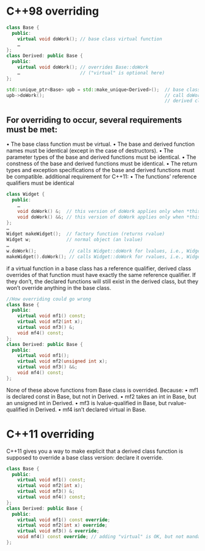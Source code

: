 # C++98 overriding 
```c++
class Base {
  public:
    virtual void doWork(); // base class virtual function
    …
};
class Derived: public Base {
  public:
    virtual void doWork(); // overrides Base::doWork
    …                      // ("virtual" is optional here)
}; 

std::unique_ptr<Base> upb = std::make_unique<Derived>();  // base class pointer to derived class object
upb->doWork();                                            // call doWork through base class ptr
                                                          // derived class function is invoked
```

## For overriding to occur, several requirements must be met:
• The base class function must be virtual.
• The base and derived function names must be identical (except in the case of destructors).
• The parameter types of the base and derived functions must be identical.
• The constness of the base and derived functions must be identical.
• The return types and exception specifications of the base and derived functions
must be compatible.
additional requirement for C++11:
• The functions’ reference qualifiers must be identical

```c++
class Widget {
  public:
    …
    void doWork() &;  // this version of doWork applies only when *this is an lvalue. !Interesting syntax!
    void doWork() &&; // this version of doWork applies only when *this is an rvalue. !Interesing syntax!
}; 
…
Widget makeWidget();  // factory function (returns rvalue)
Widget w;             // normal object (an lvalue)
…
w.doWork();            // calls Widget::doWork for lvalues, i.e., Widget::doWork &
makeWidget().doWork(); // calls Widget::doWork for rvalues, i.e., Widget::doWork &&
```
if a virtual function in a base class has a reference qualifier, derived class overrides of that function must have exactly 
the same reference qualifier. If they don’t, the declared functions will still exist in the derived class,
but they won’t override anything in the base class.

```c++
//How overriding could go wrong
class Base {
  public:
    virtual void mf1() const;
    virtual void mf2(int x);
    virtual void mf3() &;
    void mf4() const;
};
class Derived: public Base {
  public:
    virtual void mf1();
    virtual void mf2(unsigned int x);
    virtual void mf3() &&;
    void mf4() const;
};
```
None of these above functions from Base class is overrided. Because:
• mf1 is declared const in Base, but not in Derived.
• mf2 takes an int in Base, but an unsigned int in Derived.
• mf3 is lvalue-qualified in Base, but rvalue-qualified in Derived.
• mf4 isn’t declared virtual in Base.

# C++11 overriding
C++11 gives you a way to make explicit that a derived class function is supposed to override a base class version: declare it override. 

```c++
class Base {
  public:
    virtual void mf1() const;
    virtual void mf2(int x);
    virtual void mf3() &;
    virtual void mf4() const;
};
class Derived: public Base {
  public:
    virtual void mf1() const override;
    virtual void mf2(int x) override;
    virtual void mf3() & override;
    void mf4() const override; // adding "virtual" is OK, but not mandatory
};
```
